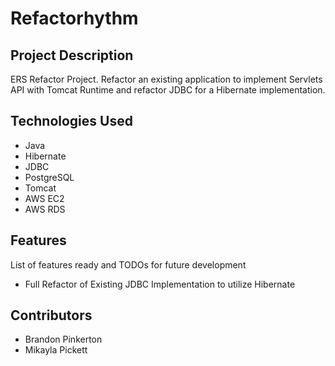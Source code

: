 
# Refactorhythm

## Project Description

ERS Refactor Project. Refactor an existing application to implement Servlets API with Tomcat Runtime and refactor JDBC for a Hibernate implementation.

## Technologies Used

* Java
* Hibernate
* JDBC
* PostgreSQL
* Tomcat
* AWS EC2
* AWS RDS

## Features

List of features ready and TODOs for future development
* Full Refactor of Existing JDBC Implementation to utilize Hibernate

## Contributors

* Brandon Pinkerton
* Mikayla Pickett
